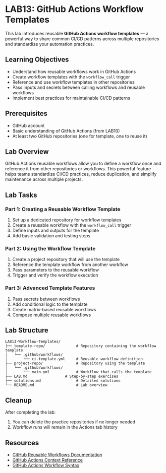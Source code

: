 # LAB13: GitHub Actions Workflow Templates

This lab introduces reusable **GitHub Actions workflow templates** — a powerful way to share common CI/CD patterns across multiple repositories and standardize your automation practices.

## Learning Objectives

- Understand how reusable workflows work in GitHub Actions
- Create workflow templates with the `workflow_call` trigger
- Reference and use workflow templates in other repositories
- Pass inputs and secrets between calling workflows and reusable workflows
- Implement best practices for maintainable CI/CD patterns

## Prerequisites

- GitHub account
- Basic understanding of GitHub Actions (from LAB10)
- At least two GitHub repositories (one for template, one to reuse it)

## Lab Overview

GitHub Actions reusable workflows allow you to define a workflow once and reference it from other repositories or workflows. This powerful feature helps teams standardize CI/CD practices, reduce duplication, and simplify maintenance across multiple projects.

## Lab Tasks

### Part 1: Creating a Reusable Workflow Template

1. Set up a dedicated repository for workflow templates
2. Create a reusable workflow with the `workflow_call` trigger
3. Define inputs and outputs for the template
4. Add basic validation and testing steps

### Part 2: Using the Workflow Template

1. Create a project repository that will use the template
2. Reference the template workflow from another workflow
3. Pass parameters to the reusable workflow
4. Trigger and verify the workflow execution

### Part 3: Advanced Template Features

1. Pass secrets between workflows
2. Add conditional logic to the template
3. Create matrix-based reusable workflows
4. Compose multiple reusable workflows

## Lab Structure

```
LAB13-Workflow-Templates/
├── template-repo/              # Repository containing the workflow template
│   └── .github/workflows/
│       └── ci-template.yml     # Reusable workflow definition
├── project-repo/               # Repository using the template
│   └── .github/workflows/
│       └── main.yml            # Workflow that calls the template
├── LAB.md                 # Step-by-step exercises
├── solutions.md                # Detailed solutions
└── README.md                   # Lab overview
```

## Cleanup

After completing the lab:
1. You can delete the practice repositories if no longer needed
2. Workflow runs will remain in the Actions tab history

## Resources

- [GitHub Reusable Workflows Documentation](https://docs.github.com/en/actions/using-workflows/reusing-workflows)
- [GitHub Actions Context Reference](https://docs.github.com/en/actions/learn-github-actions/contexts)
- [GitHub Actions Workflow Syntax](https://docs.github.com/en/actions/using-workflows/workflow-syntax-for-github-actions)